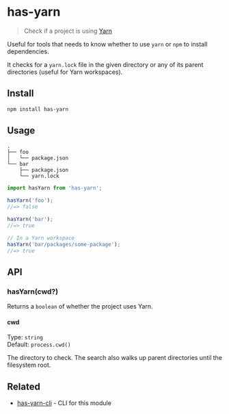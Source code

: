 # has-yarn

> Check if a project is using [Yarn](https://yarnpkg.com)

Useful for tools that needs to know whether to use `yarn` or `npm` to install dependencies.

It checks for a `yarn.lock` file in the given directory or any of its parent directories (useful for Yarn workspaces).

## Install

```sh
npm install has-yarn
```

## Usage

```
.
├── foo
│   └── package.json
└── bar
    ├── package.json
    └── yarn.lock
```

```js
import hasYarn from 'has-yarn';

hasYarn('foo');
//=> false

hasYarn('bar');
//=> true

// In a Yarn workspace
hasYarn('bar/packages/some-package');
//=> true
```

## API

### hasYarn(cwd?)

Returns a `boolean` of whether the project uses Yarn.

#### cwd

Type: `string`\
Default: `process.cwd()`

The directory to check. The search also walks up parent directories until the filesystem root.

## Related

- [has-yarn-cli](https://github.com/sindresorhus/has-yarn-cli) - CLI for this module

